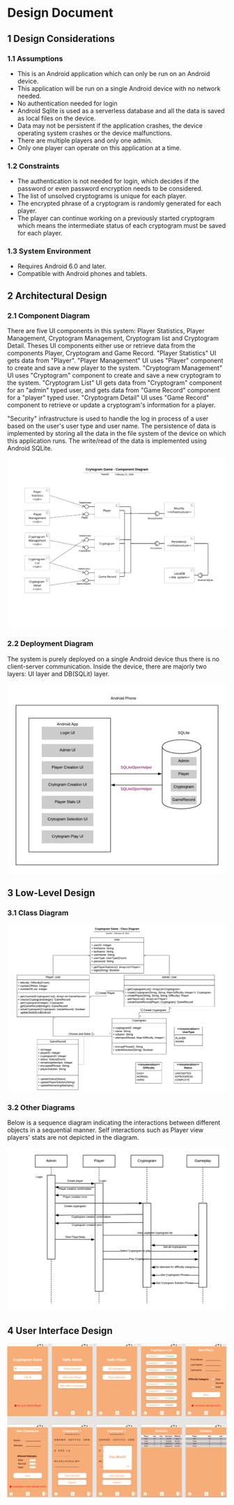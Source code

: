 # Design Document

## 1 Design Considerations

### 1.1 Assumptions

- This is an Android application which can only be run on an Android device.
- This application will be run on a single Android device with no network needed.
- No authentication needed for login
- Android Sqlite is used as a serverless database and all the data is saved as local files on the device.
- Data may not be persistent if the application crashes, the device operating system crashes or the device malfunctions.
- There are multiple players and only one admin.
- Only one player can operate on this application at a time.

### 1.2 Constraints

- The authentication is not needed for login, which decides if the password or even password encryption needs to be considered.
- The list of unsolved cryptograms is unique for each player.
- The encrypted phrase of a cryptogram is randomly generated for each player.
- The player can continue working on a previously started cryptogram which means the intermediate status of each cryptogram must be saved for each player.

### 1.3 System Environment

- Requires Android 6.0 and later.
- Compatible with Android phones and tablets.

## 2 Architectural Design

### 2.1 Component Diagram

There are five UI components in this system: Player Statistics, Player Management, Cryptogram Management, Cryptogram list and Cryptogram Detail. Theses UI components either use or retrieve data from the components Player, Cryptogram and Game Record. "Player Statistics" UI gets data from "Player". "Player Management" UI uses "Player" component to create and save a new player to the system. "Cryptogram Management" UI uses "Cryptogram" component to create and save a new cryptogram to the system. "Cryptogram List" UI gets data from "Cryptogram" component for an "admin" typed user, and gets data from "Game Record" component for a "player" typed user. "Cryptogram Detail" UI uses "Game Record" component to retrieve or update a cryptogram's information for a player.

"Security" infrastructure is used to handle the log in process of a user based on the user's user type and user name. The persistence of data is implemented by storing all the data in the file system of the device on which this application runs. The write/read of the data is implemented using Android SQLite.

![altText](./images/Component_Diagram.png)

### 2.2 Deployment Diagram

The system is purely deployed on a single Android device thus there is no client-server communication. Inside the device, there are majorly two layers: UI layer and DB(SQLit) layer.

![altText](./images/Deployment_Diagram.png)

## 3 Low-Level Design

### 3.1 Class Diagram

![altText](./images/Class_Diagram.png)

### 3.2 Other Diagrams

Below is a sequence diagram indicating the interactions between different objects in a sequential manner. Self interactions such as Player view players' stats are not depicted in the diagram.

![altText](./images/Sequence_Diagram.png)

## 4 User Interface Design

![altText](./images/User_Interface_Design.png)
